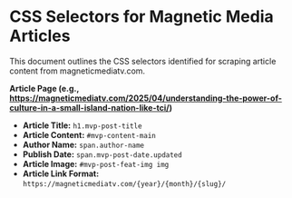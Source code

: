 # CSS Selectors for Magnetic Media Articles

This document outlines the CSS selectors identified for scraping article content from magneticmediatv.com.

**Article Page (e.g., https://magneticmediatv.com/2025/04/understanding-the-power-of-culture-in-a-small-island-nation-like-tci/)**

- **Article Title:** `h1.mvp-post-title`
- **Article Content:** `#mvp-content-main`
- **Author Name:** `span.author-name`
- **Publish Date:** `span.mvp-post-date.updated`
- **Article Image:** `#mvp-post-feat-img img`
- **Article Link Format:** `https://magneticmediatv.com/{year}/{month}/{slug}/`
